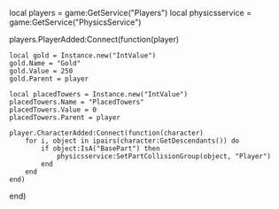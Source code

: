 local players = game:GetService("Players")
local physicsservice = game:GetService("PhysicsService")

players.PlayerAdded:Connect(function(player)
	
	local gold = Instance.new("IntValue")
	gold.Name = "Gold"
	gold.Value = 250
	gold.Parent = player
	
	local placedTowers = Instance.new("IntValue")
	placedTowers.Name = "PlacedTowers"
	placedTowers.Value = 0
	placedTowers.Parent = player
	
	player.CharacterAdded:Connect(function(character)
		for i, object in ipairs(character:GetDescendants()) do
			if object:IsA("BasePart") then
				physicsservice:SetPartCollisionGroup(object, "Player")
			end
		end
	end)
end)
